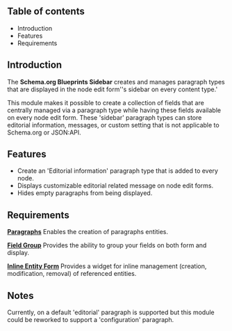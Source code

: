 Table of contents
-----------------

* Introduction
* Features
* Requirements


Introduction
------------

The **Schema.org Blueprints Sidebar** creates and manages paragraph types
that are displayed in the node edit form''s sidebar on every content type.'

This module makes it possible to create a collection of fields that are
centrally managed via a paragraph type while having these fields available on
every node edit form.  These 'sidebar' paragraph types can store
editorial information, messages, or custom setting that is not applicable
to Schema.org or JSON:API.


Features
--------

- Create an 'Editorial information' paragraph type that is added to every node.
- Displays customizable editorial related message on node edit forms.
- Hides empty paragraphs from being displayed.


Requirements
------------

**[Paragraphs](https://www.drupal.org/project/paragraphs)**
Enables the creation of paragraphs entities.

**[Field Group](https://www.drupal.org/project/field_group)**
Provides the ability to group your fields on both form and display.

**[Inline Entity Form](https://www.drupal.org/project/inline_entity_form)**
Provides a widget for inline management (creation, modification, removal) of referenced entities.


Notes
-----

Currently, on a default 'editorial' paragraph is supported but this module could
be reworked to support a 'configuration' paragraph.
